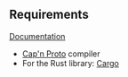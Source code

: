 ## Requirements

[Documentation](https://caolo-game.github.io/cao-messages/cao_messages/index.html)

- [Cap'n Proto](https://capnproto.org) compiler
- For the Rust library: [Cargo](https://www.rust-lang.org/tools/install)
